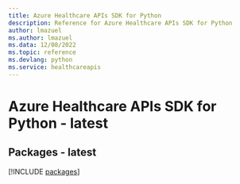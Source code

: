 ```yaml
---
title: Azure Healthcare APIs SDK for Python
description: Reference for Azure Healthcare APIs SDK for Python
author: lmazuel
ms.author: lmazuel
ms.data: 12/08/2022
ms.topic: reference
ms.devlang: python
ms.service: healthcareapis
---
```

# Azure Healthcare APIs SDK for Python - latest
## Packages - latest
[!INCLUDE [packages](healthcare-apis-index.md)]